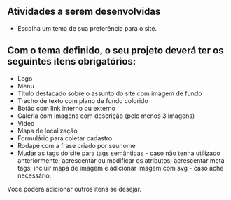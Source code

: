 ## Atividades a serem desenvolvidas

* Escolha um tema de sua preferência para o site.

## Com o tema definido, o seu projeto deverá ter os seguintes itens obrigatórios:

* Logo
* Menu
* Título destacado sobre o assunto do site com imagem de fundo
* Trecho de texto com plano de fundo colorido
* Botão com link interno ou externo
* Galeria com imagens com descrição (pelo menos 3 imagens)
* Vídeo
* Mapa de localização
* Formulário para coletar cadastro
* Rodapé com a frase criado por seunome
* Mudar as tags do site para tags semânticas - caso não tenha utilizado anteriormente; acrescentar ou modificar os atributos; acrescentar meta tags; incluir mapa de imagem e adicionar imagem com svg - caso ache necessário.


Você poderá adicionar outros itens se desejar.
